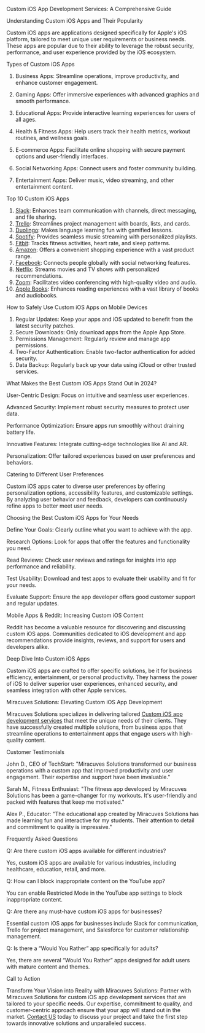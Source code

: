 Custom iOS App Development Services: A Comprehensive Guide

Understanding Custom iOS Apps and Their Popularity

Custom iOS apps are applications designed specifically for Apple's iOS platform, tailored to meet unique user requirements or business needs. These apps are popular due to their ability to leverage the robust security, performance, and user experience provided by the iOS ecosystem.

Types of Custom iOS Apps

1. Business Apps: Streamline operations, improve productivity, and enhance customer engagement.

2. Gaming Apps: Offer immersive experiences with advanced graphics and smooth performance.

3. Educational Apps: Provide interactive learning experiences for users of all ages.

4. Health & Fitness Apps: Help users track their health metrics, workout routines, and wellness goals.

5. E-commerce Apps: Facilitate online shopping with secure payment options and user-friendly interfaces.

6. Social Networking Apps: Connect users and foster community building.

7. Entertainment Apps: Deliver music, video streaming, and other entertainment content.

Top 10 Custom iOS Apps

1. <a href="https://slack.com/intl/en-in">Slack</a>: Enhances team communication with channels, direct messaging, and file sharing.
2. <a href="https://trello.com/">Trello</a>: Streamlines project management with boards, lists, and cards.
3. <a href="https://www.duolingo.com/">Duolingo</a>: Makes language learning fun with gamified lessons.
4. <a href="https://open.spotify.com/">Spotify</a>: Provides seamless music streaming with personalized playlists.
5. <a href="https://www.fitbit.com/">Fitbit</a>: Tracks fitness activities, heart rate, and sleep patterns.
6. <a href="https://www.amazon.com/">Amazon</a>: Offers a convenient shopping experience with a vast product range.
7. <a href="https://www.facebook.com/">Facebook</a>: Connects people globally with social networking features.
8. <a href="https://miracuves.com/solutions/netflix-clone/">Netflix</a>: Streams movies and TV shows with personalized recommendations.
9. <a href="https://zoom.us/">Zoom</a>: Facilitates video conferencing with high-quality video and audio.
10. <a href="https://www.apple.com/in/apple-books/">Apple Books</a>: Enhances reading experiences with a vast library of books and audiobooks.

How to Safely Use Custom iOS Apps on Mobile Devices

1. Regular Updates: Keep your apps and iOS updated to benefit from the latest security patches.
2. Secure Downloads: Only download apps from the Apple App Store.
3. Permissions Management: Regularly review and manage app permissions.
4. Two-Factor Authentication: Enable two-factor authentication for added security.
5. Data Backup: Regularly back up your data using iCloud or other trusted services.

What Makes the Best Custom iOS Apps Stand Out in 2024?

User-Centric Design: Focus on intuitive and seamless user experiences.

Advanced Security: Implement robust security measures to protect user data.

Performance Optimization: Ensure apps run smoothly without draining battery life.

Innovative Features: Integrate cutting-edge technologies like AI and AR.

Personalization: Offer tailored experiences based on user preferences and behaviors.

Catering to Different User Preferences

Custom iOS apps cater to diverse user preferences by offering personalization options, accessibility features, and customizable settings. By analyzing user behavior and feedback, developers can continuously refine apps to better meet user needs.

Choosing the Best Custom iOS Apps for Your Needs

Define Your Goals: Clearly outline what you want to achieve with the app.

Research Options: Look for apps that offer the features and functionality you need.

Read Reviews: Check user reviews and ratings for insights into app performance and reliability.

Test Usability: Download and test apps to evaluate their usability and fit for your needs.

Evaluate Support: Ensure the app developer offers good customer support and regular updates.

Mobile Apps & Reddit: Increasing Custom iOS Content

Reddit has become a valuable resource for discovering and discussing custom iOS apps. Communities dedicated to iOS development and app recommendations provide insights, reviews, and support for users and developers alike.

Deep Dive Into Custom iOS Apps

Custom iOS apps are crafted to offer specific solutions, be it for business efficiency, entertainment, or personal productivity. They harness the power of iOS to deliver superior user experiences, enhanced security, and seamless integration with other Apple services.

Miracuves Solutions: Elevating Custom iOS App Development

Miracuves Solutions specializes in delivering tailored <a href="https://miracuves.com/custom-ios-app-development-services-miracuves-2024/">Custom iOS app development services</a> that meet the unique needs of their clients. They have successfully created multiple solutions, from business apps that streamline operations to entertainment apps that engage users with high-quality content.

Customer Testimonials

John D., CEO of TechStart: "Miracuves Solutions transformed our business operations with a custom app that improved productivity and user engagement. Their expertise and support have been invaluable."

Sarah M., Fitness Enthusiast: "The fitness app developed by Miracuves Solutions has been a game-changer for my workouts. It's user-friendly and packed with features that keep me motivated."

Alex P., Educator: "The educational app created by Miracuves Solutions has made learning fun and interactive for my students. Their attention to detail and commitment to quality is impressive."

Frequently Asked Questions

Q: Are there custom iOS apps available for different industries?

Yes, custom iOS apps are available for various industries, including healthcare, education, retail, and more.

Q: How can I block inappropriate content on the YouTube app?

You can enable Restricted Mode in the YouTube app settings to block inappropriate content.

Q: Are there any must-have custom iOS apps for businesses?

Essential custom iOS apps for businesses include Slack for communication, Trello for project management, and Salesforce for customer relationship management.

Q: Is there a “Would You Rather” app specifically for adults?

Yes, there are several “Would You Rather” apps designed for adult users with mature content and themes.

Call to Action

Transform Your Vision into Reality with Miracuves Solutions: Partner with Miracuves Solutions for custom iOS app development services that are tailored to your specific needs. Our expertise, commitment to quality, and customer-centric approach ensure that your app will stand out in the market. <a href="https://miracuves.com/custom-ios-app-development-services-miracuves-2024/">Contact US</a> today to discuss your project and take the first step towards innovative solutions and unparalleled success.
